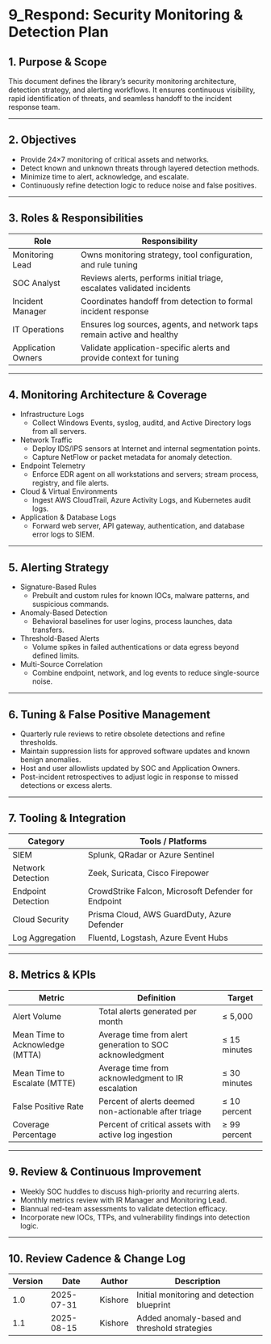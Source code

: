 # 9_Respond: Security Monitoring & Detection Plan

## 1. Purpose & Scope

This document defines the library’s security monitoring architecture, detection strategy, and alerting workflows. It ensures continuous visibility, rapid identification of threats, and seamless handoff to the incident response team.

---

## 2. Objectives

- Provide 24×7 monitoring of critical assets and networks.  
- Detect known and unknown threats through layered detection methods.  
- Minimize time to alert, acknowledge, and escalate.  
- Continuously refine detection logic to reduce noise and false positives.

---

## 3. Roles & Responsibilities

| Role                   | Responsibility                                                          |
|------------------------|--------------------------------------------------------------------------|
| Monitoring Lead        | Owns monitoring strategy, tool configuration, and rule tuning           |
| SOC Analyst            | Reviews alerts, performs initial triage, escalates validated incidents   |
| Incident Manager       | Coordinates handoff from detection to formal incident response           |
| IT Operations          | Ensures log sources, agents, and network taps remain active and healthy  |
| Application Owners     | Validate application-specific alerts and provide context for tuning      |

---

## 4. Monitoring Architecture & Coverage

- Infrastructure Logs  
  * Collect Windows Events, syslog, auditd, and Active Directory logs from all servers.  
- Network Traffic  
  * Deploy IDS/IPS sensors at Internet and internal segmentation points.  
  * Capture NetFlow or packet metadata for anomaly detection.  
- Endpoint Telemetry  
  * Enforce EDR agent on all workstations and servers; stream process, registry, and file alerts.  
- Cloud & Virtual Environments  
  * Ingest AWS CloudTrail, Azure Activity Logs, and Kubernetes audit logs.  
- Application & Database Logs  
  * Forward web server, API gateway, authentication, and database error logs to SIEM.

---

## 5. Alerting Strategy

- Signature-Based Rules  
  * Prebuilt and custom rules for known IOCs, malware patterns, and suspicious commands.  
- Anomaly-Based Detection  
  * Behavioral baselines for user logins, process launches, data transfers.  
- Threshold-Based Alerts  
  * Volume spikes in failed authentications or data egress beyond defined limits.  
- Multi-Source Correlation  
  * Combine endpoint, network, and log events to reduce single-source noise.

---

## 6. Tuning & False Positive Management

- Quarterly rule reviews to retire obsolete detections and refine thresholds.  
- Maintain suppression lists for approved software updates and known benign anomalies.  
- Host and user allowlists updated by SOC and Application Owners.  
- Post-incident retrospectives to adjust logic in response to missed detections or excess alerts.

---

## 7. Tooling & Integration

| Category              | Tools / Platforms                                          |
|-----------------------|------------------------------------------------------------|
| SIEM                  | Splunk, QRadar or Azure Sentinel                           |
| Network Detection     | Zeek, Suricata, Cisco Firepower                             |
| Endpoint Detection    | CrowdStrike Falcon, Microsoft Defender for Endpoint         |
| Cloud Security        | Prisma Cloud, AWS GuardDuty, Azure Defender                 |
| Log Aggregation       | Fluentd, Logstash, Azure Event Hubs                        |

---

## 8. Metrics & KPIs

| Metric                         | Definition                                             | Target               |
|--------------------------------|--------------------------------------------------------|----------------------|
| Alert Volume                   | Total alerts generated per month                       | ≤ 5,000              |
| Mean Time to Acknowledge (MTTA)| Average time from alert generation to SOC acknowledgment| ≤ 15 minutes         |
| Mean Time to Escalate (MTTE)   | Average time from acknowledgment to IR escalation      | ≤ 30 minutes         |
| False Positive Rate            | Percent of alerts deemed non-actionable after triage   | ≤ 10 percent         |
| Coverage Percentage            | Percent of critical assets with active log ingestion   | ≥ 99 percent         |

---

## 9. Review & Continuous Improvement

- Weekly SOC huddles to discuss high-priority and recurring alerts.  
- Monthly metrics review with IR Manager and Monitoring Lead.  
- Biannual red-team assessments to validate detection efficacy.  
- Incorporate new IOCs, TTPs, and vulnerability findings into detection logic.

---

## 10. Review Cadence & Change Log

| Version | Date       | Author               | Description                                 |
|---------|------------|----------------------|---------------------------------------------|
| 1.0     | 2025-07-31 | Kishore              | Initial monitoring and detection blueprint  |
| 1.1     | 2025-08-15 | Kishore              | Added anomaly-based and threshold strategies|


